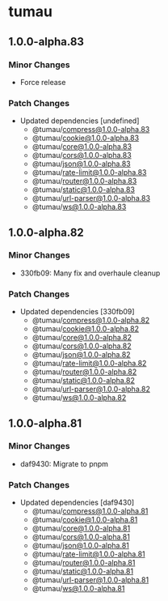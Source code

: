 # tumau

## 1.0.0-alpha.83

### Minor Changes

- Force release

### Patch Changes

- Updated dependencies [undefined]
  - @tumau/compress@1.0.0-alpha.83
  - @tumau/cookie@1.0.0-alpha.83
  - @tumau/core@1.0.0-alpha.83
  - @tumau/cors@1.0.0-alpha.83
  - @tumau/json@1.0.0-alpha.83
  - @tumau/rate-limit@1.0.0-alpha.83
  - @tumau/router@1.0.0-alpha.83
  - @tumau/static@1.0.0-alpha.83
  - @tumau/url-parser@1.0.0-alpha.83
  - @tumau/ws@1.0.0-alpha.83

## 1.0.0-alpha.82

### Minor Changes

- 330fb09: Many fix and overhaule cleanup

### Patch Changes

- Updated dependencies [330fb09]
  - @tumau/compress@1.0.0-alpha.82
  - @tumau/cookie@1.0.0-alpha.82
  - @tumau/core@1.0.0-alpha.82
  - @tumau/cors@1.0.0-alpha.82
  - @tumau/json@1.0.0-alpha.82
  - @tumau/rate-limit@1.0.0-alpha.82
  - @tumau/router@1.0.0-alpha.82
  - @tumau/static@1.0.0-alpha.82
  - @tumau/url-parser@1.0.0-alpha.82
  - @tumau/ws@1.0.0-alpha.82

## 1.0.0-alpha.81

### Minor Changes

- daf9430: Migrate to pnpm

### Patch Changes

- Updated dependencies [daf9430]
  - @tumau/compress@1.0.0-alpha.81
  - @tumau/cookie@1.0.0-alpha.81
  - @tumau/core@1.0.0-alpha.81
  - @tumau/cors@1.0.0-alpha.81
  - @tumau/json@1.0.0-alpha.81
  - @tumau/rate-limit@1.0.0-alpha.81
  - @tumau/router@1.0.0-alpha.81
  - @tumau/static@1.0.0-alpha.81
  - @tumau/url-parser@1.0.0-alpha.81
  - @tumau/ws@1.0.0-alpha.81
